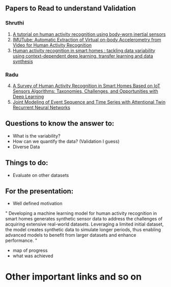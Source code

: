 ## Papers to Read to understand Validation
### Shruthi

1. [A tutorial on human activity recognition using body-worn inertial sensors](https://dl.acm.org/doi/10.1145/2499621)
2. [IMUTube: Automatic Extraction of Virtual on-body Accelerometry from Video for Human Activity Recognition](https://arxiv.org/abs/2006.05675)
3. [Human activity recognition in smart homes : tackling data variability using context-dependent deep learning, transfer learning and data synthesis](https://theses.hal.science/tel-03728064/)

### Radu
4. [A Survey of Human Activity Recognition in Smart Homes Based on IoT Sensors Algorithms: Taxonomies, Challenges, and Opportunities with Deep Learning](https://arxiv.org/abs/2111.04418)
5. [Joint Modeling of Event Sequence and Time Series with Attentional Twin Recurrent Neural Networks](https://arxiv.org/abs/1703.08524)

## Questions to know the answer to:
- What is the variability?
- How can we quantify the data? (Validation I guess)
- Diverse Data
  
## Things to do:
- Evaluate on other datasets

## For the presentation:

- Well defined motivation

" Developing a machine learning model for human activity recognition in smart homes generates synthetic sensor data to address the challenges of acquiring extensive real-world datasets. Leveraging a limited initial dataset, the model creates synthetic data to simulate longer periods, thus enabling advanced models to benefit from larger datasets and enhance performance. "

- map of progress
- what was achieved

# Other important links and so on

